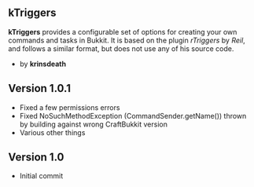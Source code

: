 kTriggers
---
**kTriggers** provides a configurable set of options for creating your own commands
and tasks in Bukkit. It is based on the plugin *rTriggers* by *Reil*, and follows a
similar format, but does not use any of his source code.

*   by **krinsdeath**

Version 1.0.1
---
*   Fixed a few permissions errors
*   Fixed NoSuchMethodException (CommandSender.getName()) thrown by building against wrong CraftBukkit version
*   Various other things

Version 1.0
---
*   Initial commit
